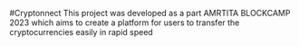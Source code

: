 #Cryptonnect
This project was developed as a part AMRTITA BLOCKCAMP 2023 which aims to create a platform for users to transfer the cryptocurrencies easily in rapid speed

